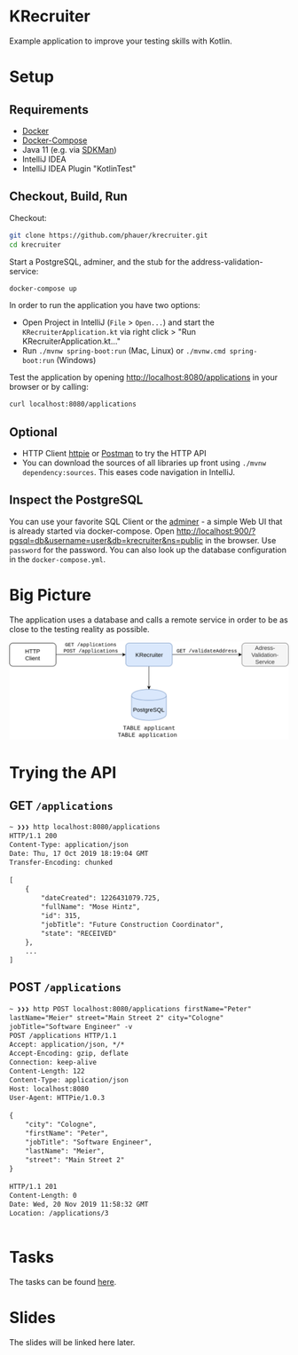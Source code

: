 # KRecruiter

Example application to improve your testing skills with Kotlin. 

# Setup

## Requirements

- [Docker](https://docs.docker.com/install/)
- [Docker-Compose](https://docs.docker.com/compose/install/)
- Java 11 (e.g. via [SDKMan](https://sdkman.io/))
- IntelliJ IDEA
- IntelliJ IDEA Plugin "KotlinTest"

## Checkout, Build, Run

Checkout:

```bash
git clone https://github.com/phauer/krecruiter.git
cd krecruiter
```

Start a PostgreSQL, adminer, and the stub for the address-validation-service:

```bash
docker-compose up
```

In order to run the application you have two options:

- Open Project in IntelliJ (`File` > `Open...`) and start the `KRecruiterApplication.kt` via right click > "Run KRecruiterApplication.kt..."
- Run `./mvnw spring-boot:run` (Mac, Linux) or `./mvnw.cmd spring-boot:run` (Windows)

Test the application by opening [http://localhost:8080/applications](http://localhost:8080/applications) in your browser or by calling:

```bash
curl localhost:8080/applications
```

## Optional

- HTTP Client [httpie](https://httpie.org/) or [Postman](https://www.getpostman.com/) to try the HTTP API 
- You can download the sources of all libraries up front using `./mvnw dependency:sources`. This eases code navigation in IntelliJ. 

## Inspect the PostgreSQL

You can use your favorite SQL Client or the [adminer](https://www.adminer.org/) - a simple Web UI that is already started via docker-compose. Open [http://localhost:900/?pgsql=db&username=user&db=krecruiter&ns=public](http://localhost:900/?pgsql=db&username=user&db=krecruiter&ns=public) in the browser. Use `password` for the password. You can also look up the database configuration in the `docker-compose.yml`.

# Big Picture

The application uses a database and calls a remote service in order to be as close to the testing reality as possible.  

![KRecruiter Big Picture](docs/krecruiter-big-picture.png)

# Trying the API

## GET `/applications`

```
~ ❯❯❯ http localhost:8080/applications
HTTP/1.1 200 
Content-Type: application/json
Date: Thu, 17 Oct 2019 18:19:04 GMT
Transfer-Encoding: chunked

[
    {
        "dateCreated": 1226431079.725,
        "fullName": "Mose Hintz",
        "id": 315,
        "jobTitle": "Future Construction Coordinator",
        "state": "RECEIVED"
    },
    ...
]
```

## POST `/applications`

```
~ ❯❯❯ http POST localhost:8080/applications firstName="Peter" lastName="Meier" street="Main Street 2" city="Cologne" jobTitle="Software Engineer" -v
POST /applications HTTP/1.1
Accept: application/json, */*
Accept-Encoding: gzip, deflate
Connection: keep-alive
Content-Length: 122
Content-Type: application/json
Host: localhost:8080
User-Agent: HTTPie/1.0.3

{
    "city": "Cologne",
    "firstName": "Peter",
    "jobTitle": "Software Engineer",
    "lastName": "Meier",
    "street": "Main Street 2"
}

HTTP/1.1 201 
Content-Length: 0
Date: Wed, 20 Nov 2019 11:58:32 GMT
Location: /applications/3


```

# Tasks

The tasks can be found [here](tasks.md).

# Slides

The slides will be linked here later.